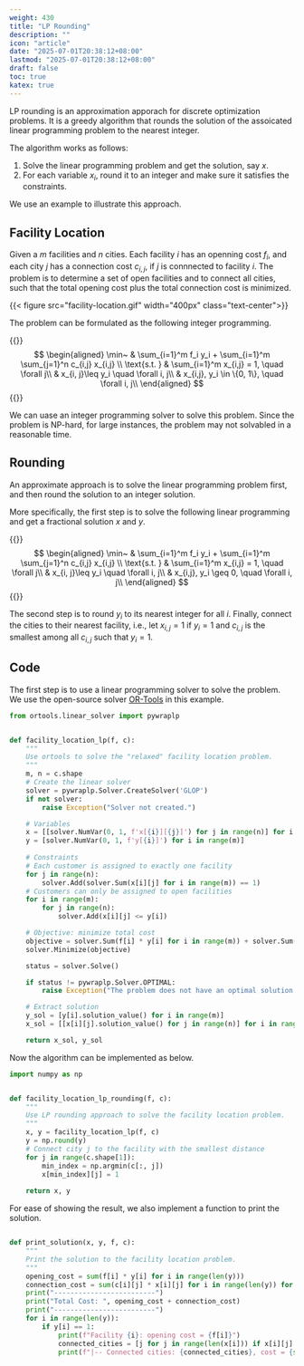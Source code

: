 ```yaml
---
weight: 430
title: "LP Rounding"
description: ""
icon: "article"
date: "2025-07-01T20:38:12+08:00"
lastmod: "2025-07-01T20:38:12+08:00"
draft: false
toc: true
katex: true
---
```


LP rounding is an approximation apporach for discrete optimization problems. It is a greedy algorithm that rounds the solution of the assoicated linear programming problem to the nearest integer.    

The algorithm works as follows:

1. Solve the linear programming problem and get the solution, say $x$.
2. For each variable $x_i$, round it to an integer and make sure it satisfies the constraints.

We use an example to illustrate this approach.

## Facility Location

Given a $m$ facilities and $n$ cities. Each facility $i$ has an openning cost $f_i$, and each city $j$ has a connection cost $c_{i,j}$, if $j$ is connnected to facility $i$. The problem is to determine a set of open facilities and to connect all cities, such that the total opening cost plus the total connection cost is minimized.

{{< figure src="facility-location.gif" width="400px" class="text-center">}}

The problem can be formulated as the following integer programming.

{{<katex>}}
$$
\begin{aligned}
\min~ & \sum_{i=1}^m f_i y_i + \sum_{i=1}^m \sum_{j=1}^n c_{i,j} x_{i,j} \\
\text{s.t. } & \sum_{i=1}^m x_{i,j} = 1, \quad \forall j\\
& x_{i, j}\leq y_i \quad \forall i, j\\
& x_{i,j}, y_i \in \{0, 1\}, \quad \forall i, j\\
\end{aligned}
$$
{{</katex>}}

We can uase an integer programming solver to solve this problem. Since the problem is NP-hard, for large instances, the problem may not solvabled in a reasonable time.

## Rounding 

An approximate approach is to solve the linear programming problem first, and then round the solution to an integer solution.

More specifically, the first step is to solve the following linear programming and get a fractional solution $x$ and $y$.

{{<katex>}}
$$
\begin{aligned}
\min~ & \sum_{i=1}^m f_i y_i + \sum_{i=1}^m \sum_{j=1}^n c_{i,j} x_{i,j} \\
\text{s.t. } & \sum_{i=1}^m x_{i,j} = 1, \quad \forall j\\
& x_{i, j}\leq y_i \quad \forall i, j\\
& x_{i,j}, y_i \geq 0, \quad \forall i, j\\
\end{aligned}
$$
{{</katex>}}

The second step is to round $y_i$ to its nearest integer for all $i$. Finally, connect the cities to their nearest facility, i.e., let $x_{i,j} = 1$ if $y_i = 1$ and $c_{i,j}$ is the smallest among all $c_{i,j}$ such that $y_i = 1$.

## Code

The first step is to use a linear programming solver to solve the problem. We use the open-source solver [OR-Tools](https://developers.google.com/optimization) in this example.

```python
from ortools.linear_solver import pywraplp


def facility_location_lp(f, c):
    """
    Use ortools to solve the "relaxed" facility location problem.
    """
    m, n = c.shape
    # Create the linear solver
    solver = pywraplp.Solver.CreateSolver('GLOP')
    if not solver:
        raise Exception("Solver not created.")

    # Variables
    x = [[solver.NumVar(0, 1, f'x[{i}][{j}]') for j in range(n)] for i in range(m)]
    y = [solver.NumVar(0, 1, f'y[{i}]') for i in range(m)]
    
    # Constraints
    # Each customer is assigned to exactly one facility
    for j in range(n):
        solver.Add(solver.Sum(x[i][j] for i in range(m)) == 1)
    # Customers can only be assigned to open facilities
    for i in range(m):
        for j in range(n):
            solver.Add(x[i][j] <= y[i])

    # Objective: minimize total cost
    objective = solver.Sum(f[i] * y[i] for i in range(m)) + solver.Sum(c[i][j] * x[i][j] for i in range(m) for j in range(n))
    solver.Minimize(objective)

    status = solver.Solve()

    if status != pywraplp.Solver.OPTIMAL:
        raise Exception("The problem does not have an optimal solution.")

    # Extract solution
    y_sol = [y[i].solution_value() for i in range(m)]
    x_sol = [[x[i][j].solution_value() for j in range(n)] for i in range(m)]

    return x_sol, y_sol
```

Now the algorithm can be implemented as below.
```python
import numpy as np


def facility_location_lp_rounding(f, c):
    """
    Use LP rounding approach to solve the facility location problem.
    """
    x, y = facility_location_lp(f, c)
    y = np.round(y)
    # Connect city j to the facility with the smallest distance
    for j in range(c.shape[1]):
        min_index = np.argmin(c[:, j])
        x[min_index][j] = 1
    
    return x, y
```

For ease of showing the result, we also implement a function to print the solution.

```python

def print_solution(x, y, f, c):
    """
    Print the solution to the facility location problem.
    """
    opening_cost = sum(f[i] * y[i] for i in range(len(y)))
    connection_cost = sum(c[i][j] * x[i][j] for i in range(len(y)) for j in range(len(x[i])))
    print("-------------------------")
    print("Total Cost: ", opening_cost + connection_cost)
    print("-------------------------")
    for i in range(len(y)):
        if y[i] == 1:
            print(f"Facility {i}: opening cost = {f[i]}")
            connected_cities = [j for j in range(len(x[i])) if x[i][j] == 1]
            print(f"|-- Connected cities: {connected_cities}, cost = {sum(c[i][j] for j in connected_cities)}")
```

